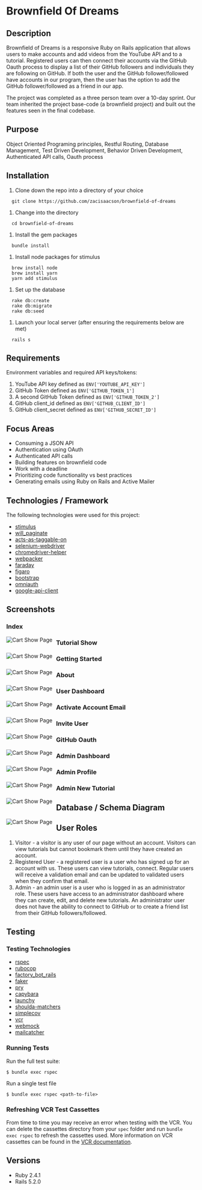 # Brownfield Of Dreams

## Description
Brownfield of Dreams is a responsive Ruby on Rails application that allows users to make accounts and add videos from the YouTube API and to a tutorial. Registered users can then connect their accounts via the GitHub Oauth process to display a list of their GitHub followers and individuals they are following on GitHub. If both the user and the GitHub follower/followed have accounts in our program, then the user has the option to add the GitHub follower/followed as a friend in our app.

The project was completed as a three person team over a 10-day sprint. Our team inherited the project base-code (a brownfield project) and built out the features seen in the final codebase.

## Purpose
Object Oriented Programing principles, Restful Routing, Database Management, Test Driven Development, Behavior Driven Development, Authenticated API calls, Oauth process

## Installation
1. Clone down the repo into a directory of your choice
```
  git clone https://github.com/zacisaacson/brownfield-of-dreams
```
1. Change into the directory
```
  cd brownfield-of-dreams
```
1. Install the gem packages
```
  bundle install
```
1. Install node packages for stimulus
```
  brew install node
  brew install yarn
  yarn add stimulus
```
1. Set up the database
```
  rake db:create
  rake db:migrate
  rake db:seed
```
1. Launch your local server (after ensuring the requirements below are met)
```
  rails s
```

## Requirements
Environment variables and required API keys/tokens:
1. YouTube API key defined as `ENV['YOUTUBE_API_KEY']`
1. GitHub Token defined as `ENV['GITHUB_TOKEN_1']`
1. A second GitHub Token defined as `ENV['GITHUB_TOKEN_2']`
1. GitHub client_id defined as `ENV['GITHUB_CLIENT_ID']`
1. GitHub client_secret defined as `ENV['GITHUB_SECRET_ID']`

## Focus Areas
* Consuming a JSON API
* Authentication using OAuth
* Authenticated API calls
* Building features on brownfield code
* Work with a deadline
* Prioritizing code functionality vs best practices
* Generating emails using Ruby on Rails and Active Mailer

## Technologies / Framework
The following technologies were used for this project:
* [stimulus](https://github.com/stimulusjs/stimulus)
* [will_paginate](https://github.com/mislav/will_paginate)
* [acts-as-taggable-on](https://github.com/mbleigh/acts-as-taggable-on)
* [selenium-webdriver](https://www.seleniumhq.org/docs/03_webdriver.jsp)
* [chromedriver-helper](http://chromedriver.chromium.org/)
* [webpacker](https://github.com/rails/webpacker)
* [faraday](https://github.com/lostisland/faraday)
* [figaro](https://github.com/laserlemon/figaro)
* [bootstrap](https://getbootstrap.com/)
* [omniauth](https://github.com/omniauth/omniauth)
* [google-api-client](http://chromedriver.chromium.org/)

## Screenshots

### Index
<img src="https://github.com/zacisaacson/brownfield-of-dreams/blob/readme/app/assets/images/index.png?raw=true"
     alt="Cart Show Page"
     style="float: left; margin-right: 10px;" />

### Tutorial Show
<img src="https://github.com/zacisaacson/brownfield-of-dreams/blob/readme/app/assets/images/tutorials.png?raw=true"
     alt="Cart Show Page"
     style="float: left; margin-right: 10px;" />

### Getting Started
<img src="https://github.com/zacisaacson/brownfield-of-dreams/blob/readme/app/assets/images/get-started.png?raw=true"
     alt="Cart Show Page"
     style="float: left; margin-right: 10px;" />

### About
<img src="https://github.com/zacisaacson/brownfield-of-dreams/blob/readme/app/assets/images/about.png?raw=true"
     alt="Cart Show Page"
     style="float: left; margin-right: 10px;" />

### User Dashboard
<img src="https://github.com/zacisaacson/brownfield-of-dreams/blob/readme/app/assets/images/user-profile-dashboard.png?raw=true"
     alt="Cart Show Page"
     style="float: left; margin-right: 10px;" />

### Activate Account Email
<img src="https://github.com/zacisaacson/brownfield-of-dreams/blob/readme/app/assets/images/activate-account-email.jpg?raw=true"
     alt="Cart Show Page"
     style="float: left; margin-right: 10px;" />

### Invite User
<img src="https://github.com/zacisaacson/brownfield-of-dreams/blob/readme/app/assets/images/invite.png?raw=true"
     alt="Cart Show Page"
     style="float: left; margin-right: 10px;" />

### GitHub Oauth
<img src="https://github.com/zacisaacson/brownfield-of-dreams/blob/readme/app/assets/images/screencapture-github-login-oauth-authorize.png?raw=true"
     alt="Cart Show Page"
     style="float: left; margin-right: 10px;" />

### Admin Dashboard
<img src="https://github.com/zacisaacson/brownfield-of-dreams/blob/readme/app/assets/images/admin-dashboard.png?raw=true"
     alt="Cart Show Page"
     style="float: left; margin-right: 10px;" />

### Admin Profile
<img src="https://github.com/zacisaacson/brownfield-of-dreams/blob/readme/app/assets/images/admin-profile-dashboard.png?raw=true"
     alt="Cart Show Page"
     style="float: left; margin-right: 10px;" />

### Admin New Tutorial
<img src="https://github.com/zacisaacson/brownfield-of-dreams/blob/readme/app/assets/images/admin-tutorials-new.png?raw=true"
     alt="Cart Show Page"
     style="float: left; margin-right: 10px;" />

## Database / Schema Diagram

<img src="https://github.com/zacisaacson/brownfield-of-dreams/blob/readme/app/assets/images/brownfield-database-diagram2.png?raw=true"
     alt="Cart Show Page"
     style="float: left; margin-right: 10px;" />

## User Roles
1. Visitor - a visitor is any user of our page without an account. Visitors can view tutorials but cannot bookmark them until they have created an account.
1. Registered User - a registered user is a user who has signed up for an account with us. These users can view tutorials, connect. Regular users will receive a validation email and can be updated to validated users when they confirm that email.
1. Admin - an admin user is a user who is logged in as an administrator role. These users have access to an administrator dashboard where they can create, edit, and delete new tutorials. An administrator user does not have the ability to connect to GitHub or to create a friend list from their GitHub followers/followed.

## Testing

### Testing Technologies
* [rspec](https://github.com/rspec/rspec)
* [rubocop](https://github.com/rubocop-hq/rubocop)
* [factory_bot_rails](https://github.com/rubocop-hq/rubocop)
* [faker](https://github.com/faker-ruby/faker)
* [pry](https://github.com/pry/pry)
* [capybara](https://github.com/teamcapybara/capybara)
* [launchy](https://github.com/copiousfreetime/launchy)
* [shoulda-matchers](https://github.com/thoughtbot/shoulda-matchers)
* [simplecov](https://github.com/colszowka/simplecov)
* [vcr](https://github.com/vcr/vcr)
* [webmock](https://github.com/bblimke/webmock)
* [mailcatcher](https://mailcatcher.me/)

### Running Tests
Run the full test suite:
```
$ bundle exec rspec
```

Run a single test file
```
$ bundle exec rspec <path-to-file>
```

### Refreshing VCR Test Cassettes
From time to time you may receive an error when testing with the VCR. You can delete the cassettes directory from your `spec` folder and run `bundle exec rspec` to refresh the cassettes used. More information on VCR cassettes can be found in the [VCR documentation](https://github.com/vcr/vcr).

## Versions
- Ruby 2.4.1
- Rails 5.2.0
